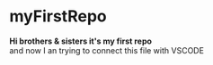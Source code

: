 # myFirstRepo
<b>Hi brothers & sisters it's my first repo</b>
<br>
and now I an trying to connect this file with VSCODE
